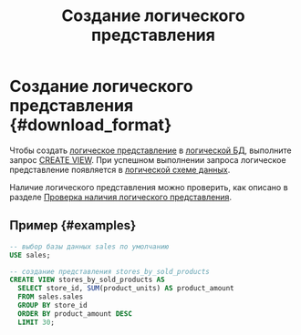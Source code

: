﻿---
layout: default
title: Создание логического представления
nav_order: 5
parent: Управление схемой данных
grand_parent: Работа с системой
has_children: false
---

# Создание логического представления {#download_format}

Чтобы создать [логическое представление](../../../overview/main_concepts/logical_view/logical_view.md) 
в [логической БД](../../../overview/main_concepts/logical_db/logical_db.md), 
выполните запрос [CREATE VIEW](../../../reference/sql_plus_requests/CREATE_VIEW/CREATE_VIEW.md). 
При успешном выполнении запроса логическое представление появляется в 
[логической схеме данных](../../../overview/main_concepts/logical_schema/logical_schema.md).

Наличие логического представления можно проверить, как описано в разделе [Проверка наличия логического представления](../entity_presence_check/entity_presence_check.md#view_check).

## Пример {#examples}

```sql
-- выбор базы данных sales по умолчанию
USE sales;

-- создание представления stores_by_sold_products
CREATE VIEW stores_by_sold_products AS
  SELECT store_id, SUM(product_units) AS product_amount
  FROM sales.sales
  GROUP BY store_id
  ORDER BY product_amount DESC
  LIMIT 30;
```